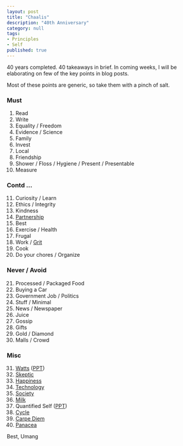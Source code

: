 ```yaml
---
layout: post
title: "Chaalis"
description: "40th Anniversary"
category: null
tags: 
- Principles
- Self
published: true 
---
```

 
40 years completed. 40 takeaways in brief. In coming weeks, I will be elaborating on few of the key points in blog posts.

Most of these points are generic, so take them with a pinch of salt.

### Must
1. Read
2. Write
3. Equality / Freedom
4. Evidence / Science
5. Family
6. Invest
7. Local
8. Friendship
9. Shower / Floss / Hygiene / Present / Presentable
10. Measure

### Contd …
11. Curiosity / Learn
12. Ethics / Integrity
13. Kindness
14. [Partnership](https://umangsaini.site/2021/09/marriage/)
15. Best
16. Exercise / Health
17. Frugal
18. Work / [Grit](https://umangsaini.site/2013/05/grit/)
19. Cook
20. Do your chores / Organize

### Never / Avoid
21. Processed / Packaged Food
22. Buying a Car
23. Government Job / Politics
24. Stuff / Minimal
25. News / Newspaper
26. Juice
27. Gossip
28. Gifts
29. Gold / Diamond
30. Malls / Crowd

### Misc
31. [Watts](https://umangsaini.site/2009/03/watts/) ([PPT](https://docs.google.com/presentation/d/1TA9G0ox5JuqQ0gwYq42jTZKmRF58zUzrwx2JYBD-iT8/edit?usp=sharing))
32. [Skeptic](https://umangsaini.site/2011/08/skeptic/)
33. [Happiness](https://umangsaini.site/2006/11/fail/)
34. [Technology](https://umangsaini.site/2007/04/infinite/)
35. [Society](https://umangsaini.site/2008/08/implode/)
36. [Milk](https://umangsaini.site/2013/06/milk/)
37. Quantified Self ([PPT](https://docs.google.com/presentation/d/141iYPApE8eH3xD9cVHaN562VOYxx83CcbwsYWDyFw_E/edit?usp=sharing))
39. [Cycle](https://umangsaini.site/2016/08/10000/)
40. [Carpe Diem](https://umangsaini.site/2006/09/carpe-diem/)
41. [Panacea](https://umangsaini.site/2009/04/panacea/)


Best,
Umang

